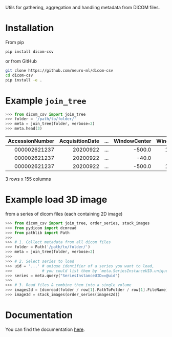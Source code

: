 Utils for gathering, aggregation and handling metadata from DICOM files.

# Installation

From pip
```
pip install dicom-csv
```

or from GitHub

```bash
git clone https://github.com/neuro-ml/dicom-csv
cd dicom-csv
pip install -e .
```

# Example `join_tree`

```python
>>> from dicom_csv import join_tree
>>> folder = '/path/to/folder/'
>>> meta = join_tree(folder, verbose=2)
>>> meta.head(3)
```
| AccessionNumber | AcquisitionDate |  ...  | WindowCenter | WindowWidth |
| -------------: | -------------:   | :---: | --------:    | :---------: |
|000002621237 	 |20200922          |...    |-500.0        |1500.0       |
|000002621237 	 |20200922          |...    |-40.0         |400.0        |
|000002621237 	 |20200922          |...    |-500.0        |1500.0       |
3 rows x 155 columns


# Example load 3D image
from a series of dicom files (each containing 2D image)

```python
>>> from dicom_csv import join_tree, order_series, stack_images
>>> from pydicom import dcmread
>>> from pathlib import Path
>>>
>>> # 1. Collect metadata from all dicom files
>>> folder = Path('/path/to/folder/')
>>> meta = join_tree(folder, verbose=2)
>>>
>>> # 2. Select series to load
>>> uid = '...' # unique identifier of a series you want to load,
>>>             # you could list them by `meta.SeriesInstanceUID.unique()`
>>> series = meta.query("SeriesInstanceUID==@uid")
>>>
>>> # 3. Read files & combine them into a single volume
>>> images2d = [dcmread(folder / row[1].PathToFolder / row[1].FileName) for row in series.iterrows()] 
>>> image3d = stack_images(order_series(images2d))
```

# Documentation

You can find the documentation [here](https://dicom-csv.readthedocs.io/en/latest/index.html).
